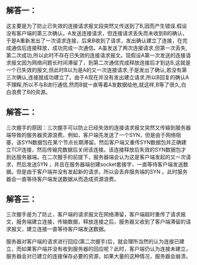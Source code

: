## 解答一：
这主要是为了防止已失效的连接请求报文段突然又传送到了B,因而产生错误.假设没有客户端的第三次确认。A发送连接请求，但连接请求丢失而未收到B的确认，于是A重新发出了一次请求连接，后来B收到了请求，发出确认建立了连接，在完成通信后连接释放，成功完成一次通信。A虽发送了两次连接请求,但第一次丢失,第二次成功,所以此时不存在已失效的连接请求报文。现假设A第一次发送的连接请求报文因为网络问题长时间滞留了，到第二次通信完成释放连接后才到达B,这就是一个已失效的报文,但此时B以为是A的又一次连接请求,于是发出了确认,若没有第三次确认,连接就成功建立了。由于A现在并没有发出建立请求,所以B回复的确认A不理睬,所以不与B进行通信,然而B就一直等着A发数据给他,就这样,B等了很久,白白浪费了B的资源。


## 解答二：
三次握手的原因：三次握手可以防止已经失效的连接请求报文突然又传输到服务器端导致的服务器资源浪费。例如，客户端先发送了一个SYN，但是由于网络阻塞，该SYN数据包在某个节点长期滞留。然后客户端又重传SYN数据包并正确建立TCP连接，然后传输完数据后关闭该连接。该连接释放后失效的SYN数据包才到达服务器端。在二次握手的前提下，服务器端会认为这是客户端发起的又一次请求，然后发送SYN ，并且在服务器端创建socket套接字，一直等待客户端发送数据。但是由于客户端并没有发起新的请求，所以会丢弃服务端的SYN 。此时服务器会一直等待客户端发送数据从而造成资源浪费。

## 解答三：

三次握手是为了防止，客户端的请求报文在网络滞留，客户端超时重传了请求报文，服务端建立连接，传输数据，释放连接之后，服务器又收到了客户端滞留的请求报文，建立连接一直等待客户端发送数据。

服务器对客户端的请求进行回应(第二次握手)后，就会理所当然的认为连接已建立，而如果客户端并没有收到服务器的回应呢？此时，客户端仍认为连接未建立，服务器会对已建立的连接保存必要的资源，如果大量的这种情况，服务器会崩溃。